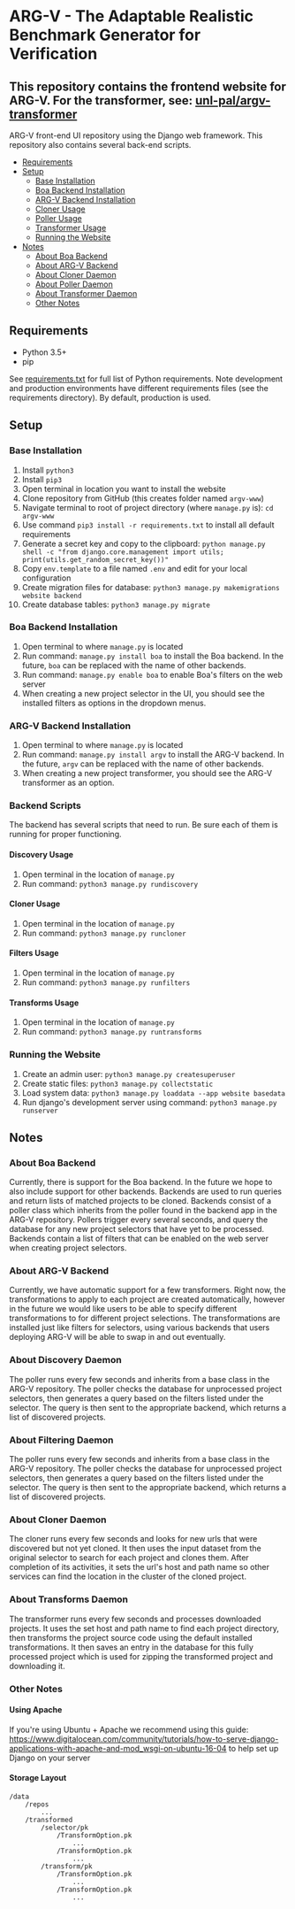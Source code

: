 # ARG-V - The Adaptable Realistic Benchmark Generator for Verification

## This repository contains the frontend website for ARG-V.  For the transformer, see: [unl-pal/argv-transformer](https://github.com/unl-pal/argv-transformer)

ARG-V front-end UI repository using the Django web framework. This repository also contains several back-end scripts.

- [Requirements](#Requirements)
- [Setup](#Setup)
  * [Base Installation](#Base-Installation)
  * [Boa Backend Installation](#Boa-Backend-Installation)
  * [ARG-V Backend Installation](#ARG-V-Backend-Installation)
  * [Cloner Usage](#Cloner-Usage)
  * [Poller Usage](#Poller-Usage)
  * [Transformer Usage](#Transformer-Usage)
  * [Running the Website](#Running-the-Website)
- [Notes](#Notes)
  * [About Boa Backend](#About-Boa-Backend)
  * [About ARG-V Backend](#About-ARG-V-Backend)
  * [About Cloner Daemon](#About-Cloner-Daemon)
  * [About Poller Daemon](#About-Poller-Daemon)
  * [About Transformer Daemon](#About-Transformer-Daemon)
  * [Other Notes](#Other-Notes)

## Requirements

- Python 3.5+
- pip

See [requirements.txt](requirements.txt) for full list of Python requirements. Note development and production environments have different requirements files (see the requirements directory). By default, production is used.

## Setup

### Base Installation
1. Install `python3`
2. Install `pip3`
3. Open terminal in location you want to install the website
4. Clone repository from GitHub (this creates folder named `argv-www`)
5. Navigate terminal to root of project directory (where `manage.py` is): `cd argv-www`
6. Use command `pip3 install -r requirements.txt` to install all default requirements
7. Generate a secret key and copy to the clipboard: `python manage.py shell -c "from django.core.management import utils; print(utils.get_random_secret_key())"`
8. Copy `env.template` to a file named `.env` and edit for your local configuration
9. Create migration files for database: `python3 manage.py makemigrations website backend`
10. Create database tables: `python3 manage.py migrate`

### Boa Backend Installation
1. Open terminal to where `manage.py` is located
2. Run command: `manage.py install boa` to install the Boa backend.  In the future, `boa` can be replaced with the name of other backends.
3. Run command: `manage.py enable boa` to enable Boa's filters on the web server
4. When creating a new project selector in the UI, you should see the installed filters as options in the dropdown menus.

### ARG-V Backend Installation
1. Open terminal to where `manage.py` is located
2. Run command: `manage.py install argv` to install the ARG-V backend.  In the future, `argv` can be replaced with the name of other backends.
3. When creating a new project transformer, you should see the ARG-V transformer as an option.

### Backend Scripts

The backend has several scripts that need to run.  Be sure each of them is running for proper functioning.

#### Discovery Usage
1. Open terminal in the location of `manage.py`
2. Run command: `python3 manage.py rundiscovery`

#### Cloner Usage
1. Open terminal in the location of `manage.py`
2. Run command: `python3 manage.py runcloner`

#### Filters Usage
1. Open terminal in the location of `manage.py`
2. Run command: `python3 manage.py runfilters`

#### Transforms Usage
1. Open terminal in the location of `manage.py`
2. Run command: `python3 manage.py runtransforms`

### Running the Website
1. Create an admin user: `python3 manage.py createsuperuser`
2. Create static files: `python3 manage.py collectstatic`
3. Load system data: `python3 manage.py loaddata --app website basedata`
4. Run django's development server using command: `python3 manage.py runserver`

## Notes

### About Boa Backend
Currently, there is support for the Boa backend.  In the future we hope to also include support for other backends.  Backends are used to run queries and return lists of matched projects to be cloned.  Backends consist of a poller class which inherits from the poller found in the backend app in the ARG-V repository.  Pollers trigger every several seconds, and query the database for any new project selectors that have yet to be processed.  Backends contain a list of filters that can be enabled on the web server when creating project selectors.

### About ARG-V Backend
Currently, we have automatic support for a few transformers.  Right now, the transformations to apply to each project are created automatically, however in the future we would like users to be able to specify different transformations to for different project selections.  The transformations are installed just like filters for selectors, using various backends that users deploying ARG-V will be able to swap in and out eventually.

### About Discovery Daemon
The poller runs every few seconds and inherits from a base class in the ARG-V repository.  The poller checks the database for unprocessed project selectors, then generates a query based on the filters listed under the selector.  The query is then sent to the appropriate backend, which returns a list of discovered projects.

### About Filtering Daemon
The poller runs every few seconds and inherits from a base class in the ARG-V repository.  The poller checks the database for unprocessed project selectors, then generates a query based on the filters listed under the selector.  The query is then sent to the appropriate backend, which returns a list of discovered projects.

### About Cloner Daemon
The cloner runs every few seconds and looks for new urls that were discovered but not yet cloned. It then uses the input dataset from the original selector to search for each project and clones them.  After completion of its activities, it sets the url's host and path name so other services can find the location in the cluster of the cloned project.

### About Transforms Daemon
The transformer runs every few seconds and processes downloaded projects.  It uses the set host and path name to find each project directory, then transforms the project source code using the default installed transformations.  It then saves an entry in the database for this fully processed project which is used for zipping the transformed project and downloading it.

### Other Notes

#### Using Apache

If you're using Ubuntu + Apache we recommend using this guide: https://www.digitalocean.com/community/tutorials/how-to-serve-django-applications-with-apache-and-mod_wsgi-on-ubuntu-16-04 to help set up Django on your server

#### Storage Layout

````
/data
    /repos
        ...
    /transformed
        /selector/pk
            /TransformOption.pk
                ...
            /TransformOption.pk
                ...
        /transform/pk
            /TransformOption.pk
                ...
            /TransformOption.pk
                ...
````
